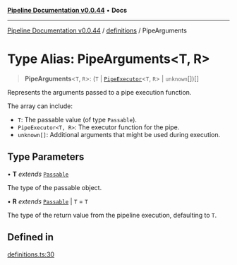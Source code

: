 [**Pipeline Documentation v0.0.44**](../../README.md) • **Docs**

***

[Pipeline Documentation v0.0.44](../../modules.md) / [definitions](../README.md) / PipeArguments

# Type Alias: PipeArguments\<T, R\>

> **PipeArguments**\<`T`, `R`\>: (`T` \| [`PipeExecutor`](PipeExecutor.md)\<`T`, `R`\> \| `unknown`[])[]

Represents the arguments passed to a pipe execution function.

The array can include:
- `T`: The passable value (of type `Passable`).
- `PipeExecutor<T, R>`: The executor function for the pipe.
- `unknown[]`: Additional arguments that might be used during execution.

## Type Parameters

• **T** *extends* [`Passable`](Passable.md)

The type of the passable object.

• **R** *extends* [`Passable`](Passable.md) \| `T` = `T`

The type of the return value from the pipeline execution, defaulting to `T`.

## Defined in

[definitions.ts:30](https://github.com/stonemjs/pipeline/blob/cb206a59f3858db33e7d57a2dba74356bb8f0bc4/src/definitions.ts#L30)
